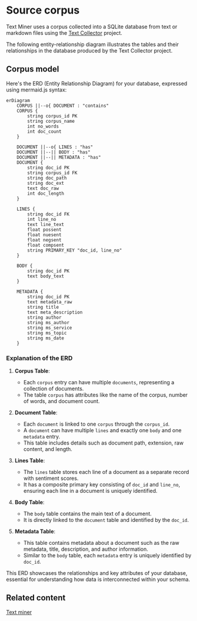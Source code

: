 # Source corpus

Text Miner uses a corpus collected into a SQLite database from text or markdown files using the [Text Collector](https://github.com/mattbriggs/text-collector) project.

The following entity-relationship diagram illustrates the tables and their relationships in the database produced by the Text Collector project.

## Corpus model

Here's the ERD (Entity Relationship Diagram) for your database, expressed using mermaid.js syntax:

```mermaid
erDiagram
    CORPUS ||--o{ DOCUMENT : "contains"
    CORPUS {
        string corpus_id PK
        string corpus_name
        int no_words
        int doc_count
    }

    DOCUMENT ||--o{ LINES : "has"
    DOCUMENT ||--|| BODY : "has"
    DOCUMENT ||--|| METADATA : "has"
    DOCUMENT {
        string doc_id PK
        string corpus_id FK
        string doc_path
        string doc_ext
        text doc_raw
        int doc_length
    }

    LINES {
        string doc_id FK
        int line_no
        text line_text
        float possent
        float nuesent
        float negsent
        float compsent
        string PRIMARY_KEY "doc_id, line_no"
    }

    BODY {
        string doc_id PK
        text body_text
    }

    METADATA {
        string doc_id PK
        text metadata_raw
        string title
        text meta_description
        string author
        string ms_author
        string ms_service
        string ms_topic
        string ms_date
    }
```

### Explanation of the ERD

1. **Corpus Table**:
   - Each `corpus` entry can have multiple `documents`, representing a collection of documents.
   - The table `corpus` has attributes like the name of the corpus, number of words, and document count.

2. **Document Table**:
   - Each `document` is linked to one `corpus` through the `corpus_id`.
   - A `document` can have multiple `lines` and exactly one `body` and one `metadata` entry.
   - This table includes details such as document path, extension, raw content, and length.

3. **Lines Table**:
   - The `lines` table stores each line of a document as a separate record with sentiment scores.
   - It has a composite primary key consisting of `doc_id` and `line_no`, ensuring each line in a document is uniquely identified.

4. **Body Table**:
   - The `body` table contains the main text of a document.
   - It is directly linked to the `document` table and identified by the `doc_id`.

5. **Metadata Table**:
   - This table contains metadata about a document such as the raw metadata, title, description, and author information.
   - Similar to the `body` table, each `metadata` entry is uniquely identified by `doc_id`.

This ERD showcases the relationships and key attributes of your database, essential for understanding how data is interconnected within your schema.

## Related content

[Text miner](../README.md)